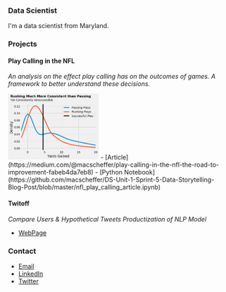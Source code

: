 ### Data Scientist

I'm a data scientist from Maryland.

### Projects

#### Play Calling in the NFL

*An analysis on the effect play calling has on the outcomes of games.*
*A framework to better understand these decisions.*

<img src="LambdaProject FifthVisual.png" height="150">
- [Article](https://medium.com/@macscheffer/play-calling-in-the-nfl-the-road-to-improvement-fabeb4da7eb8)
- [Python Notebook](https://github.com/macscheffer/DS-Unit-1-Sprint-5-Data-Storytelling-Blog-Post/blob/master/nfl_play_calling_article.ipynb)

#### Twitoff
*Compare Users & Hypothetical Tweets*
*Productization of NLP Model*
- [WebPage](https://twitoff-mac.herokuapp.com/)


### Contact
- [Email](mailto:macscheffer@gmail.com)
- [LinkedIn](https://www.linkedin.com/in/macscheffer/)
- [Twitter](https://twitter.com/MacScheffer)
